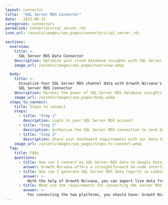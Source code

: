 ```yaml
---
layout: connector
title:  "SQL Server RDS Connector"
date:   2023-08-15
categories: connectors
permalink: connectors/sql_server_rds
icon_url: /assets/images/seo_pages/connectors/sql_server_rds

sections:
  overview:
    title: >-
      SQL Server RDS Data Connector
    description: Optimize your cloud database insights with SQL Server RDS integration. Seamlessly merge SQL Server RDS database data with Looker Studio's analytical capabilities, unlocking insights that drive database performance strategies, data optimization, and operational excellence.
    image_url: /assets/images/seo_pages/overview.webp

  body:
    title: >-
      Visualize Your SQL Server RDS channel data with Growth Nirvana's
      SQL Server RDS Connector
    description: Harness the power of SQL Server RDS database insights integrated into Looker Studio for strategic data management decisions.
    image_url: /assets/images/seo_pages/body.webp
  steps_to_connect:
    title: Steps to connect
    steps:
      - title: "Step 1"
        description: Login to your SQL Server RDS account
      - title: "Step 2"
        description: Authorize the SQL Server RDS connection to send data to Growth Nirvana
      - title: "Step 3"
        description: Share your dashboard requirements with our data team. We will build the report for you.
    image_url: /assets/images/seo_pages/steps-to-connect.webp
  faq:
    title: FAQs
    questions:
      - title: How can I connect my SQL Server RDS data to Google Data Studio/Looker Studio?
        answer: Growth Nirvana offers a straightforward no-code interface to connect to SQL Server RDS data sources.
      - title: How can I generate SQL Server RDS data reports in Looker Studio?
        answer: >-
          With the help of Growth Nirvana, you can import live data from SQL Server RDS into Looker Studio. These data can be viewed in charts, tables, and dashboards to generate branded reports that can be shared instantly.
      - title: What are the requirements for connecting SQL Server RDS and Looker Studio?
        answer: >-
          For connecting the two platforms, you should have: Growth Nirvana Account and SQL Server RDS Ads Account
---
```

